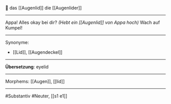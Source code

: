🔴 das [[Augenlid]]
die [[Augenlider]]

---

Appa! Alles okay bei dir? *(Hebt ein [[Augenlid]] von Appa hoch)* Wach auf Kumpel!

---

Synonyme:

- [[Lid]], [[Augendeckel]]

---

**Übersetzung**: eyelid

---

Morphems:
[[Augen]], [[lid]]

---

#Substantiv #Neuter, [[s1 e1]]
